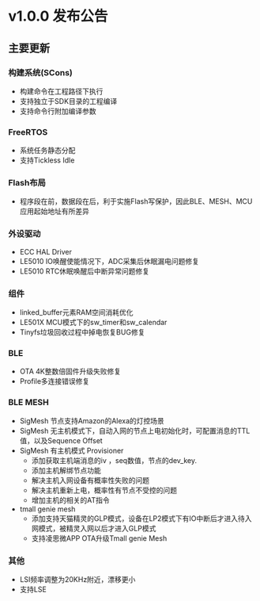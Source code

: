 # v1.0.0 发布公告

## 主要更新

### 构建系统(SCons)

- 构建命令在工程路径下执行
- 支持独立于SDK目录的工程编译
- 支持命令行附加编译参数

### FreeRTOS

- 系统任务静态分配
- 支持Tickless Idle

### Flash布局

- 程序段在前，数据段在后，利于实施Flash写保护，因此BLE、MESH、MCU应用起始地址有所差异

### 外设驱动

- ECC HAL Driver
- LE5010 IO唤醒使能情况下，ADC采集后休眠漏电问题修复
- LE5010 RTC休眠唤醒后中断异常问题修复

### 组件

- linked_buffer元素RAM空间消耗优化
- LE501X MCU模式下的sw_timer和sw_calendar
- Tinyfs垃圾回收过程中掉电恢复BUG修复

### BLE

- OTA 4K整数倍固件升级失败修复
- Profile多连接错误修复

### BLE MESH

- SigMesh 节点支持Amazon的Alexa的灯控场景
- SigMesh 无主机模式下，自动入网的节点上电初始化时，可配置消息的TTL值，以及Sequence Offset
- SigMesh 有主机模式 Provisioner
    * 添加获取主机端消息的iv ，seq数值，节点的dev_key.
    * 添加主机解绑节点功能
    * 解决主机入网设备有概率性失败的问题
    * 解决主机重新上电，概率性有节点不受控的问题
    * 增加主机的相关的AT指令
- tmall genie mesh
   * 添加支持天猫精灵的GLP模式，设备在LP2模式下有IO中断后才进入待入网模式，被精灵入网以后才进入GLP模式
   * 支持凌思微APP OTA升级Tmall genie Mesh

### 其他

- LSI频率调整为20KHz附近，漂移更小
- 支持LSE